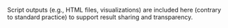 Script outputs (e.g., HTML files, visualizations) are included here (contrary to standard practice) to support result sharing and transparency.
